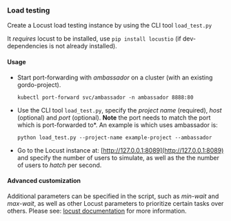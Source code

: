 ### Load testing

Create a Locust load testing instance by using the CLI tool `load_test.py`

It *requires* locust to be installed, use `pip install locustio` (if dev-dependencies is not already installed).

#### Usage

- Start port-forwarding with *ambassador* on a cluster (with an existing gordo-project).

    `kubectl port-forward svc/ambassador -n ambassador 8888:80`

- Use the CLI tool `load_test.py`, specify the *project name* (required), *host* (optional) and *port* (optional).
**Note** the port needs to match the port which is port-forwarded to*. 
An example is which uses ambassador is: 
 
    `python load_test.py --project-name example-project --ambassador`


- Go to the Locust instance at: [http://127.0.0.1:8089](http://127.0.0.1:8089) and specify the number of users to simulate, as well as the the number of users
to *hatch* per second.
  

#### Advanced customization
Additional parameters can be specified in the script, such as *min-wait* and *max-wait*, as well as other Locust
parameters to prioritize certain tasks over others. Please see: [locust documentation](https://docs.locust.io/en/stable/)
for more information.
